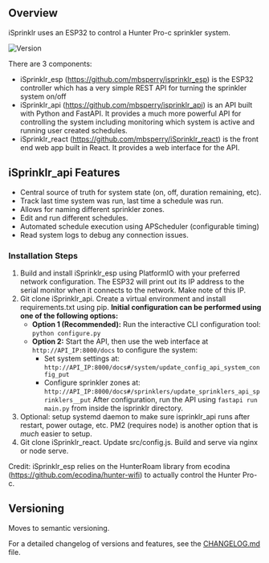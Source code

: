 ## Overview

iSprinklr uses an ESP32 to control a Hunter Pro-c sprinkler system.

![Version](https://img.shields.io/badge/version-2.1.1-blue)

There are 3 components:
- iSprinklr_esp (https://github.com/mbsperry/isprinklr_esp) is the ESP32 controller which has a very simple REST API for turning the sprinkler system on/off
- iSprinklr_api (https://github.com/mbsperry/isprinklr_api) is an API built with Python and FastAPI. It provides a much more powerful API for controlling the system including monitoring which system is active and running user created schedules. 
- iSprinklr_react (https://github.com/mbsperry/iSprinklr_react) is the front end web app built in React. It provides a web interface for the API.

## iSprinklr_api Features
- Central source of truth for system state (on, off, duration remaining, etc).
- Track last time system was run, last time a schedule was run. 
- Allows for naming different sprinkler zones.
- Edit and run different schedules.
- Automated schedule execution using APScheduler (configurable timing)
- Read system logs to debug any connection issues.

### Installation Steps
1. Build and install iSprinklr_esp using PlatformIO with your preferred network configuration. The ESP32 will print out its IP address to the serial monitor when it connects to the network. Make note of this IP. 
2. Git clone iSprinklr_api. Create a virtual environment and install requirements.txt using pip. 
   **Initial configuration can be performed using one of the following options:**
   - **Option 1 (Recommended):** Run the interactive CLI configuration tool:  
     `python configure.py`
   - **Option 2:** Start the API, then use the web interface at `http://API_IP:8000/docs` to configure the system:
     - Set system settings at:  
       `http://API_IP:8000/docs#/system/update_config_api_system_config_put`
     - Configure sprinkler zones at:  
       `http://API_IP:8000/docs#/sprinklers/update_sprinklers_api_sprinklers__put`
   After configuration, run the API using `fastapi run main.py` from inside the isprinklr directory.
3. Optional: setup systemd daemon to make sure isprinklr_api runs after restart, power outage, etc. PM2 (requires node) is another option that is *much* easier to setup.  
4. Git clone iSprinklr_react. Update src/config.js. Build and serve via nginx or node serve.

Credit:
iSprinklr_esp relies on the HunterRoam library from ecodina (https://github.com/ecodina/hunter-wifi) to actually control the Hunter Pro-c.

## Versioning

Moves to semantic versioning. 

For a detailed changelog of versions and features, see the [CHANGELOG.md](CHANGELOG.md) file.
